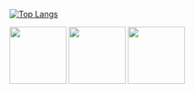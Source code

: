 [![Top Langs](https://github-readme-stats.vercel.app/api/top-langs/?username=twsau&layout=compact&theme=dark)](https://github.com/anuraghazra/github-readme-stats)
<!-- <img src="https://media4.giphy.com/media/TcdpZwYDPlWXC/giphy.gif"  width="300" height="150"> -->
<!-- <img src="https://github.com/twsau/twsau/blob/main/example.svg" width="300" height="200" alt="css-in-readme"> -->
<span>
<img src="https://media.tenor.com/Ls7cVPscFqoAAAAi/boi%CC%87i%CC%87i%CC%87.gif" width="100" height="100">
<img src="https://media.tenor.com/hraveb7dye0AAAAi/i-like-to-dance.gif" width="100" height="100">
<img src="https://media.tenor.com/X7W4FpKyJ1YAAAAi/kermit-the-frog-kermit.gif" width="100" height="100">
</span>
